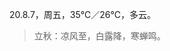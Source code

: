 <link href="../../css/style.css" rel="stylesheet" type="text/css" />

<span class="fzzy">20.8.7，周五，35℃／26℃，多云。

> 立秋：凉风至，白露降，寒蝉鸣。

